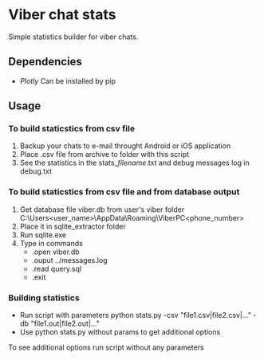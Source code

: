 # Viber chat stats

Simple statistics builder for viber chats.

## Dependencies

- _Plotly_ Can be installed by pip

## Usage

### To build staticstics from csv file

1. Backup your chats to e-mail throught Android or iOS application
2. Place .csv file from archive to folder with this script
3. See the statistics in the stats\__filename_.txt and debug messages log in debug.txt

### To build staticstics from csv file and from database output

1. Get database file viber.db from user's viber folder
	C:\Users\<user_name>\AppData\Roaming\ViberPC\<phone_number>
2. Place it in sqlite_extractor folder
3. Run sqlite.exe
4. Type in commands 
	- .open viber.db
	- .ouput ../messages.log
	- .read query.sql
	- .exit

### Building statistics

- Run script with parameters
	python stats.py -csv "file1.csv|file2.csv|..." -db "file1.out|file2.out|..."
- Use python stats.py without params to get additional options

To see additional options run script without any parameters
